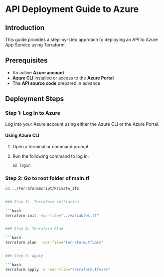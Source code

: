 # API Deployment Guide to Azure

## Introduction
This guide provides a step-by-step approach to deploying an API to Azure App Service using Terraform.
## Prerequisites
- An active **Azure account**
- **Azure CLI** installed or access to the **Azure Portal**
- The **API source code** prepared in advance


## Deployment Steps

### Step 1: Log In to Azure
Log into your Azure account using either the Azure CLI or the Azure Portal.

#### Using Azure CLI
1. Open a terminal or command prompt.
2. Run the following command to log in:
   
   ```bash
   az login

### Step 2:  Go to root folder of main.tf

   ```bash
   cd ../TerraformScript/Private_ITS


### Step 3:  Terraform initiation

   ```bash
   terraform init -var-file="../variables.tf"


### Step 4: Terraform Plan

   ```bash
   terraform plan  -var-file="terraform.tfvars"


### Step 5: Apply

   ```bash
   terraform apply -v -var-file="terraform.tfvars"
